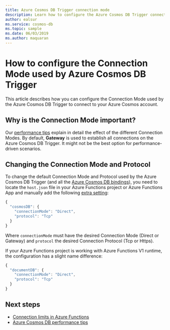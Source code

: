 ```yaml
---
title: Azure Cosmos DB Trigger connection mode
description: Learn how to configure the Azure Cosmos DB Trigger connection mode
author: ealsur
ms.service: cosmos-db
ms.topic: sample
ms.date: 06/03/2019
ms.author: maquaran
---
```


# How to configure the Connection Mode used by Azure Cosmos DB Trigger

This article describes how you can configure the Connection Mode used by the Azure Cosmos DB Trigger to connect to your Azure Cosmos account.

## Why is the Connection Mode important?

Our [performance tips](./performance-tips.md#networking) explain in detail the effect of the different Connection Modes. By default, **Gateway** is used to establish all connections on the Azure Cosmos DB Trigger. It might not be the best option for performance-driven scenarios.

## Changing the Connection Mode and Protocol

To change the default Connection Mode and Protocol used by the Azure Cosmos DB Trigger (and all the [Azure Cosmos DB bindings](../azure-functions/functions-bindings-cosmosdb-v2.md#output)), you need to locate the `host.json` file in your Azure Functions project or Azure Functions App and manually add the following [extra setting](../azure-functions/functions-bindings-cosmosdb-v2.md#hostjson-settings):

```js
{
  "cosmosDB": {
    "connectionMode": "Direct",
    "protocol": "Tcp"
  }
}
```

Where `connectionMode` must have the desired Connection Mode (Direct or Gateway) and `protocol` the desired Connection Protocol (Tcp or Https). 

If your Azure Functions project is working with Azure Functions V1 runtime, the configuration has a slight name difference:

```js
{
  "documentDB": {
    "connectionMode": "Direct",
    "protocol": "Tcp"
  }
}
```

## Next steps

* [Connection limits in Azure Functions](../azure-functions/manage-connections.md#connection-limit)
* [Azure Cosmos DB performance tips](./performance-tips.md)
